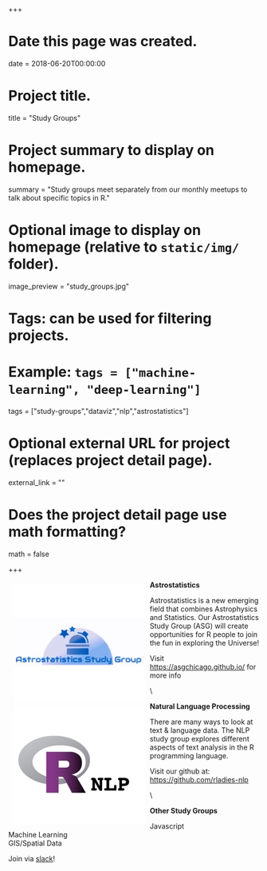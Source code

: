 +++
# Date this page was created.
date = 2018-06-20T00:00:00

# Project title.
title = "Study Groups"

# Project summary to display on homepage.
summary = "Study groups meet separately from our monthly meetups to talk about specific topics in R."

# Optional image to display on homepage (relative to `static/img/` folder).
image_preview = "study_groups.jpg"

# Tags: can be used for filtering projects.
# Example: `tags = ["machine-learning", "deep-learning"]`
tags = ["study-groups","dataviz","nlp","astrostatistics"]

# Optional external URL for project (replaces project detail page).
external_link = ""

# Does the project detail page use math formatting?
math = false

+++
  
  
<img src="/img/Astrologo.jpg" align="left" style="margin: 5px 10px" alt=""> 
  
**Astrostatistics**  
  
Astrostatistics is a new emerging field that combines Astrophysics and Statistics. Our Astrostatistics Study Group (ASG) will create opportunities for R people to join the fun in exploring the Universe!  
  
Visit https://asgchicago.github.io/ for more info
  
  
  \  
  
   
  
<img src="/img/NLPlogo.jpg" align="left" style="margin: 5px 10px" alt=""> 
   
**Natural Language Processing** 
   
There are many ways to look at text & language data. The NLP study group explores different aspects of text analysis in the R programming language.  
  
Visit our github at: https://github.com/rladies-nlp  
  
  
  
  \ 
  
**Other Study Groups**  
  
Javascript  
Machine Learning  
GIS/Spatial Data   
  
Join via [slack](https://rladies-chicago.slack.com)!
  